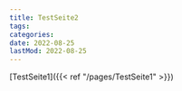 ```yaml
---
title: TestSeite2
tags:
categories:
date: 2022-08-25
lastMod: 2022-08-25
---
```

[TestSeite1]({{< ref "/pages/TestSeite1" >}})
